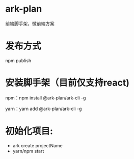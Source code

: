 # ark-plan
前端脚手架，微前端方案

# 发布方式
npm publish

# 安装脚手架（目前仅支持react)

npm：npm install @ark-plan/ark-cli -g

yarn：yarn add @ark-plan/ark-cli -g

# 初始化项目:
* ark create projectName
* yarn/npm start
